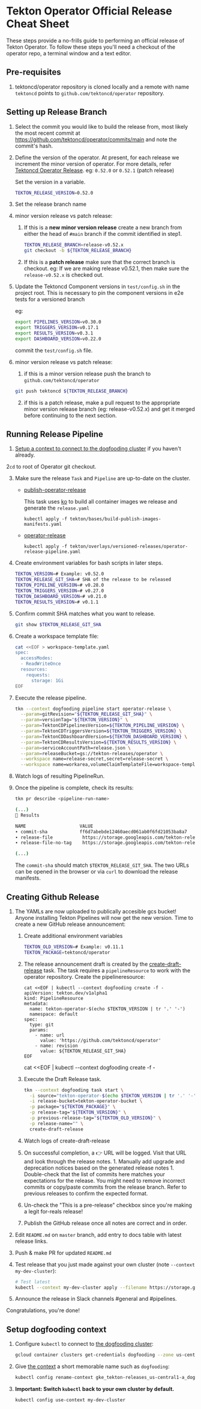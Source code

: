 # Tekton Operator Official Release Cheat Sheet

These steps provide a no-frills guide to performing an official release
of Tekton Operator. To follow these steps you'll need a checkout of
the operator repo, a terminal window and a text editor.

## Pre-requisites

1. tektoncd/operator repository is cloned locally and a remote with name `tektoncd` points to
   `github.com/tektoncd/operator` repository.

## Setting up Release Branch

1. Select the commit you would like to build the release from, most likely the
   most recent commit at https://github.com/tektoncd/operator/commits/main
   and note the commit's hash.

2. Define the version of the operator. At present, for each release we increment the minor version of operator. For
   more details, refer [Tektoncd Operator Release](../docs/release/README.md). eg: `0.52.0` or `0.52.1` (patch release)

   Set the version in a variable.

    ```bash
    TEKTON_RELEASE_VERSION=0.52.0
   ```

3. Set the release branch name

4. minor version release vs patch release:
   1. If this is a **new minor version release** create a new branch from either the head of `#main` branch if the commit
       identified in step1.

       ```bash
      TEKTON_RELEASE_BRANCH=release-v0.52.x
       git checkout -b ${TEKTON_RELEASE_BRANCH}
       ```
   2. If this is a **patch release** make sure that the correct branch is checkout.
      eg: If we are making release v0.52.1, then make sure the `release-v0.52.x` is checked out.

5. Update the Tektoncd Component versions in `test/config.sh` in the project root. This is necessary to pin
   the component versions in e2e tests for a versioned branch

    eg:
     ```bash
     export PIPELINES_VERSION=v0.30.0
     export TRIGGERS_VERSION=v0.17.1
     export RESULTS_VERSION=v0.3.1
     export DASHBOARD_VERSION=v0.22.0
     ```

    commit the `test/config.sh` file.

6. minor version release vs patch release:
   1. if this is a minor version release push the branch to `github.com/tektoncd/operator`

    ```bash
    git push tektoncd ${TEKTON_RELEASE_BRANCH}
    ```

   2. if this is a patch release, make a pull request to the appropriate minor version release branch (eg: release-v0.52.x)
      and get it merged before continuing to the next section.

## Running Release Pipeline

1. [Setup a context to connect to the dogfooding cluster](#setup-dogfooding-context) if you haven't already.

2`cd` to root of Operator git checkout.

3. Make sure the release `Task` and `Pipeline` are up-to-date on the
   cluster.

   - [publish-operator-release](https://github.com/tektoncd/operator/blob/main/tekton/build-publish-images-manifests.yaml)

     This task uses [ko](https://github.com/google/ko) to build all container images we release and generate the `release.yaml`
     ```shell script
     kubectl apply -f tekton/bases/build-publish-images-manifests.yaml
     ```
   - [operator-release](https://github.com/tektoncd/operator/blob/main/tekton/operator-release-pipeline.yaml)
     ```shell script
     kubectl apply -f tekton/overlays/versioned-releases/operator-release-pipeline.yaml
     ```

4. Create environment variables for bash scripts in later steps.

    ```bash
    TEKTON_VERSION=# Example: v0.52.0
    TEKTON_RELEASE_GIT_SHA=# SHA of the release to be released
    TEKTON_PIPELINE_VERSION=# v0.28.0
    TEKTON_TRIGGERS_VERSION=# v0.27.0
    TEKTON_DASHBOARD_VERSION=# v0.21.0
    TEKTON_RESULTS_VERSION=# v0.1.1
    ```

5. Confirm commit SHA matches what you want to release.

    ```bash
    git show $TEKTON_RELEASE_GIT_SHA
    ```

6. Create a workspace template file:

   ```bash
   cat <<EOF > workspace-template.yaml
   spec:
     accessModes:
     - ReadWriteOnce
     resources:
       requests:
         storage: 1Gi
   EOF
   ```

7. Execute the release pipeline.

    ```bash
    tkn --context dogfooding pipeline start operator-release \
      --param=gitRevision="${TEKTON_RELEASE_GIT_SHA}" \
      --param=versionTag="${TEKTON_VERSION}" \
      --param=TektonCDPipelinesVersion=${TEKTON_PIPELINE_VERSION} \
      --param=TektonCDTriggersVersion=${TEKTON_TRIGGERS_VERSION} \
      --param=TektonCDDashboardVersion=${TEKTON_DASHBOARD_VERSION} \
      --param=TektonCDResultsVersion=${TEKTON_RESULTS_VERSION} \
      --param=serviceAccountPath=release.json \
      --param=releaseBucket=gs://tekton-releases/operator \
      --workspace name=release-secret,secret=release-secret \
      --workspace name=workarea,volumeClaimTemplateFile=workspace-template.yaml
    ```

8. Watch logs of resulting PipelineRun.

9. Once the pipeline is complete, check its results:

   ```bash
   tkn pr describe <pipeline-run-name>

   (...)
   📝 Results

   NAME                    VALUE
   ∙ commit-sha            ff6d7abebde12460aecd061ab0f6fd21053ba8a7
   ∙ release-file           https://storage.googleapis.com/tekton-releases/operator/previous/v20210223-xyzxyz/release.yaml
   ∙ release-file-no-tag    https://storage.googleapis.com/tekton-releases/operator/previous/v20210223-xyzxyz/release.notag.yaml

   (...)
   ```

   The `commit-sha` should match `$TEKTON_RELEASE_GIT_SHA`.
   The two URLs can be opened in the browser or via `curl` to download the release manifests.

## Creating Github Release

1. The YAMLs are now uploaded to publically accesible gcs bucket! Anyone installing Tekton Pipelines will now get the new version. Time to create a new GitHub release announcement:

     1. Create additional environment variables

         ```bash
         TEKTON_OLD_VERSION=# Example: v0.11.1
         TEKTON_PACKAGE=tektoncd/operator
         ```

     1. The release announcement draft is created by the [create-draft-release](https://github.com/tektoncd/plumbing/blob/main/tekton/resources/release/base/github_release.yaml) task.
        The task requires a `pipelineResource` to work with the operator repository. Create the pipelineresource:
        ```shell script
        cat <<EOF | kubectl --context dogfooding create -f -
        apiVersion: tekton.dev/v1alpha1
        kind: PipelineResource
        metadata:
          name: tekton-operator-$(echo $TEKTON_VERSION | tr '.' '-')
          namespace: default
        spec:
          type: git
          params:
            - name: url
              value: 'https://github.com/tektoncd/operator'
            - name: revision
              value: ${TEKTON_RELEASE_GIT_SHA}
        EOF
        ```
        cat <<EOF | kubectl --context dogfooding create -f -

     1. Execute the Draft Release task.

         ```bash
         tkn --context dogfooding task start \
           -i source="tekton-operator-$(echo $TEKTON_VERSION | tr '.' '-')" \
           -i release-bucket=tekton-operator-bucket \
           -p package="${TEKTON_PACKAGE}" \
           -p release-tag="${TEKTON_VERSION}" \
           -p previous-release-tag="${TEKTON_OLD_VERSION}" \
           -p release-name="" \
           create-draft-release
         ```

     1. Watch logs of create-draft-release

     1. On successful completion, a 👉 URL will be logged. Visit that URL and look through the release notes.
       1. Manually add upgrade and deprecation notices based on the generated release notes
       1. Double-check that the list of commits here matches your expectations
          for the release. You might need to remove incorrect commits or copy/paste commits
          from the release branch. Refer to previous releases to confirm the expected format.

     1. Un-check the "This is a pre-release" checkbox since you're making a legit for-reals release!

     1. Publish the GitHub release once all notes are correct and in order.

2. Edit `README.md` on `master` branch, add entry to docs table with latest release links.

3. Push & make PR for updated `README.md`

4. Test release that you just made against your own cluster (note `--context my-dev-cluster`):

    ```bash
    # Test latest
    kubectl --context my-dev-cluster apply --filename https://storage.googleapis.com/tekton-releases/pipeline/latest/release.yaml
    ```

5. Announce the release in Slack channels #general and #pipelines.

Congratulations, you're done!

## Setup dogfooding context

1. Configure `kubectl` to connect to
   [the dogfooding cluster](https://github.com/tektoncd/plumbing/blob/master/docs/dogfooding.md):

    ```bash
    gcloud container clusters get-credentials dogfooding --zone us-central1-a --project tekton-releases
    ```

1. Give [the context](https://kubernetes.io/docs/tasks/access-application-cluster/configure-access-multiple-clusters/)
   a short memorable name such as `dogfooding`:

   ```bash
   kubectl config rename-context gke_tekton-releases_us-central1-a_dogfooding dogfooding
   ```

1. **Important: Switch `kubectl` back to your own cluster by default.**

    ```bash
    kubectl config use-context my-dev-cluster
    ```
